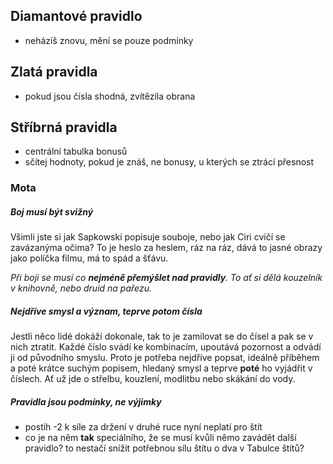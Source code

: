 ## Diamantové pravidlo
- neházíš znovu, mění se pouze podmínky

## Zlatá pravidla
- pokud jsou čísla shodná, zvítězila obrana

## Stříbrná pravidla
- centrální tabulka bonusů
- sčítej hodnoty, pokud je znáš, ne bonusy, u kterých se ztrácí přesnost

### Mota

##### Boj musí být svižný

Všimli jste si jak Sapkowski popisuje souboje, nebo jak Ciri cvičí se zavázanýma očima? To je heslo za heslem,
ráz na ráz, dává to jasné obrazy jako políčka filmu, má to spád a šťávu.

_Při boji se musí co **nejméně přemýšlet nad pravidly**. To ať si dělá kouzelník v knihovně, nebo druid na pařezu._

##### Nejdříve smysl a význam, teprve potom čísla

Jestli něco lidé dokáží dokonale, tak to je zamilovat se do čísel a pak se v nich ztratit. Každé číslo svádí ke kombinacím, upoutává pozornost a odvádí ji od původního smyslu.
Proto je potřeba nejdříve popsat, ideálně příběhem a poté krátce suchým popisem, hledaný smysl a teprve **poté** ho vyjádřit v číslech. Ať už jde o střelbu, kouzlení, modlitbu nebo skákání do vody.

##### Pravidla jsou podmínky, ne výjimky

 - postih -2 k síle za držení v druhé ruce nyní neplatí pro štít
  - co je na něm **tak** speciálního, že se musí kvůli němo zavádět další pravidlo? to nestačí snížit potřebnou sílu štítu o dva v Tabulce štítů?